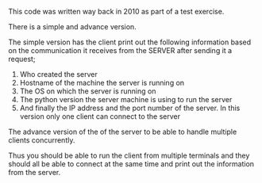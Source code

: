 This code was written way back in 2010 as part of a test exercise. 


There is a simple and advance version. 

The simple version has the client print out the following information based on the 
communication it receives from the SERVER after sending it a request; 
1.	Who created the server 
2.	Hostname of the machine the server is running on 
3.	The OS on which the server is running on
4.	The python version the server machine is using to run the server
5.	 And finally the IP address and the port number of the server. 
In this version only one client can connect to the server

The advance version of the of the server to be able to handle multiple clients concurrently.

Thus you should be able to run the client from multiple terminals and they should all be able 
to connect at the same time and print out the information from the server.

